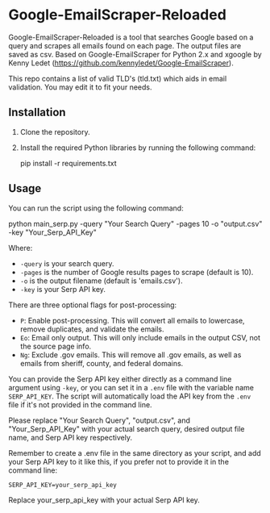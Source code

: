 # Google-EmailScraper-Reloaded

Google-EmailScraper-Reloaded is a tool that searches Google based on a query and scrapes all emails found on each page. The output files are saved as csv. Based on Google-EmailScraper for Python 2.x and xgoogle by Kenny Ledet (https://github.com/kennyledet/Google-EmailScraper).

This repo contains a list of valid TLD's (tld.txt) which aids in email validation. You may edit it to fit your needs.

## Installation

1. Clone the repository.
2. Install the required Python libraries by running the following command:

    pip install -r requirements.txt


## Usage

You can run the script using the following command:

python main_serp.py -query "Your Search Query" -pages 10 -o "output.csv" -key "Your_Serp_API_Key"


Where:

  - `-query` is your search query.
  - `-pages` is the number of Google results pages to scrape (default is 10).
  - `-o` is the output filename (default is 'emails.csv').
  - `-key` is your Serp API key.

There are three optional flags for post-processing:

  - `P`: Enable post-processing. This will convert all emails to lowercase, remove duplicates, and validate the emails.
  - `Eo`: Email only output. This will only include emails in the output CSV, not the source page info.
  - `Ng`: Exclude .gov emails. This will remove all .gov emails, as well as emails from sheriff, county, and federal domains.

You can provide the Serp API key either directly as a command line argument using `-key`, or you can set it in a `.env` file with the variable name `SERP_API_KEY`. The script will automatically load the API key from the `.env` file if it's not provided in the command line.

Please replace "Your Search Query", "output.csv", and "Your_Serp_API_Key" with your actual search query, desired output file name, and Serp API key respectively.

Remember to create a .env file in the same directory as your script, and add your Serp API key to it like this, if you prefer not to provide it in the command line:

    SERP_API_KEY=your_serp_api_key
    
Replace your_serp_api_key with your actual Serp API key.
